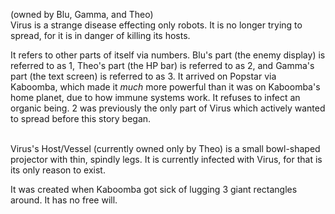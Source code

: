 (owned by Blu, Gamma, and Theo) <br>
Virus is a strange disease effecting only robots. It is no longer trying to spread, for it is in danger of killing its hosts.

It refers to other parts of itself via numbers. Blu's part (the enemy display) is referred to as 1, Theo's part (the HP bar) is referred to as 2, and Gamma's part (the text screen) is referred to as 3.
It arrived on Popstar via Kaboomba, which made it _much_ more powerful than it was on Kaboomba's home planet, due to how immune systems work. It refuses to infect an organic being. 2 was previously the only part of Virus which actively wanted to spread before this story began.
<br><br>

Virus's Host/Vessel (currently owned only by Theo) is a small bowl-shaped projector with thin, spindly legs. It is currently infected with Virus, for that is its only reason to exist.

It was created when Kaboomba got sick of lugging 3 giant rectangles around. It has no free will.
